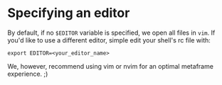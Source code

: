 # Specifying an editor

By default, if no `$EDITOR` variable is specified, we open all files in `vim`. If you'd like to use a different editor, simple edit your shell's rc file with:

```text
export EDITOR=<your_editor_name>
```

We, however, recommend using vim or nvim for an optimal metaframe experience. ;\)

